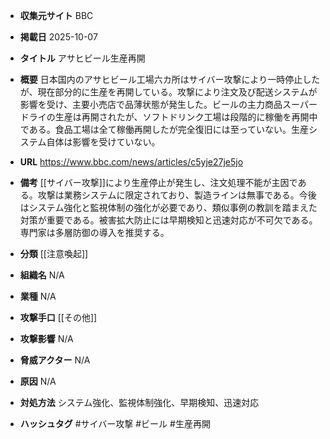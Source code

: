 - **収集元サイト**
BBC

- **掲載日**
2025-10-07

- **タイトル**
アサヒビール生産再開

- **概要**
日本国内のアサヒビール工場六カ所はサイバー攻撃により一時停止したが、現在部分的に生産を再開している。攻撃により注文及び配送システムが影響を受け、主要小売店で品薄状態が発生した。ビールの主力商品スーパードライの生産は再開されたが、ソフトドリンク工場は段階的に稼働を再開中である。食品工場は全て稼働再開したが完全復旧には至っていない。生産システム自体は影響を受けていない。

- **URL**
https://www.bbc.com/news/articles/c5yje27je5jo

- **備考**
[[サイバー攻撃]]により生産停止が発生し、注文処理不能が主因である。攻撃は業務システムに限定されており、製造ラインは無事である。今後はシステム強化と監視体制の強化が必要であり、類似事例の教訓を踏まえた対策が重要である。被害拡大防止には早期検知と迅速対応が不可欠である。専門家は多層防御の導入を推奨する。

- **分類**
[[注意喚起]]

- **組織名**
N/A

- **業種**
N/A

- **攻撃手口**
[[その他]]

- **攻撃影響**
N/A

- **脅威アクター**
N/A

- **原因**
N/A

- **対処方法**
システム強化、監視体制強化、早期検知、迅速対応

- **ハッシュタグ**
#サイバー攻撃 #ビール #生産再開
